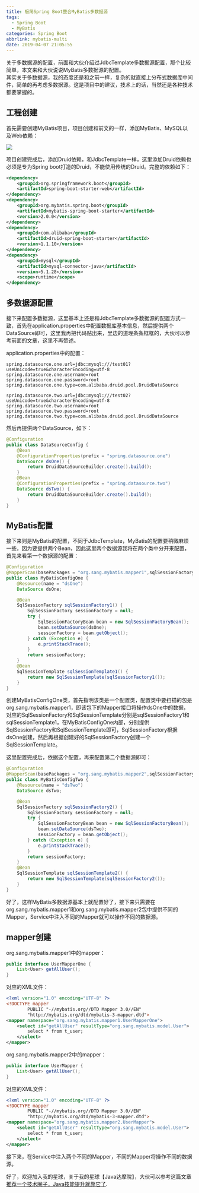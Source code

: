 ```yaml
---
title: 极简Spring Boot整合MyBatis多数据源
tags:
  - Spring Boot
  - MyBatis
categories: Spring Boot
abbrlink: mybatis-multi
date: 2019-04-07 21:05:55
---
```

关于多数据源的配置，前面和大伙介绍过JdbcTemplate多数据源配置，那个比较简单，本文来和大伙说说MyBatis多数据源的配置。  
其实关于多数据源，我的态度还是和之前一样，复杂的就直接上分布式数据库中间件，简单的再考虑多数据源。这是项目中的建议，技术上的话，当然还是各种技术都要掌握的。  

 <!-- more -->
 
## 工程创建   

首先需要创建MyBatis项目，项目创建和前文的一样，添加MyBatis、MySQL以及Web依赖：  

![](http://www.javaboy.org/images/sb/3-1.png)  

项目创建完成后，添加Druid依赖，和JdbcTemplate一样，这里添加Druid依赖也必须是专为Spring boot打造的Druid，不能使用传统的Druid。完整的依赖如下：  


```xml
<dependency>
    <groupId>org.springframework.boot</groupId>
    <artifactId>spring-boot-starter-web</artifactId>
</dependency>
<dependency>
    <groupId>org.mybatis.spring.boot</groupId>
    <artifactId>mybatis-spring-boot-starter</artifactId>
    <version>2.0.0</version>
</dependency>
<dependency>
    <groupId>com.alibaba</groupId>
    <artifactId>druid-spring-boot-starter</artifactId>
    <version>1.1.10</version>
</dependency>
<dependency>
    <groupId>mysql</groupId>
    <artifactId>mysql-connector-java</artifactId>
    <version>5.1.28</version>
    <scope>runtime</scope>
</dependency>
```





## 多数据源配置  

接下来配置多数据源，这里基本上还是和JdbcTemplate多数据源的配置方式一致，首先在application.properties中配置数据库基本信息，然后提供两个DataSource即可，这里我再把代码贴出来，里边的道理条条框框的，大伙可以参考前面的文章，这里不再赘述。  

application.properties中的配置：  



```
spring.datasource.one.url=jdbc:mysql:///test01?useUnicode=true&characterEncoding=utf-8
spring.datasource.one.username=root
spring.datasource.one.password=root
spring.datasource.one.type=com.alibaba.druid.pool.DruidDataSource

spring.datasource.two.url=jdbc:mysql:///test02?useUnicode=true&characterEncoding=utf-8
spring.datasource.two.username=root
spring.datasource.two.password=root
spring.datasource.two.type=com.alibaba.druid.pool.DruidDataSource
```




然后再提供两个DataSource，如下：  






```java
@Configuration
public class DataSourceConfig {
    @Bean
    @ConfigurationProperties(prefix = "spring.datasource.one")
    DataSource dsOne() {
        return DruidDataSourceBuilder.create().build();
    }
    @Bean
    @ConfigurationProperties(prefix = "spring.datasource.two")
    DataSource dsTwo() {
        return DruidDataSourceBuilder.create().build();
    }
}
```




## MyBatis配置  

接下来则是MyBatis的配置，不同于JdbcTemplate，MyBatis的配置要稍微麻烦一些，因为要提供两个Bean，因此这里两个数据源我将在两个类中分开来配置，首先来看第一个数据源的配置：  





```java
@Configuration
@MapperScan(basePackages = "org.sang.mybatis.mapper1",sqlSessionFactoryRef = "sqlSessionFactory1",sqlSessionTemplateRef = "sqlSessionTemplate1")
public class MyBatisConfigOne {
    @Resource(name = "dsOne")
    DataSource dsOne;

    @Bean
    SqlSessionFactory sqlSessionFactory1() {
        SqlSessionFactory sessionFactory = null;
        try {
            SqlSessionFactoryBean bean = new SqlSessionFactoryBean();
            bean.setDataSource(dsOne);
            sessionFactory = bean.getObject();
        } catch (Exception e) {
            e.printStackTrace();
        }
        return sessionFactory;
    }
    @Bean
    SqlSessionTemplate sqlSessionTemplate1() {
        return new SqlSessionTemplate(sqlSessionFactory1());
    }
}
```




创建MyBatisConfigOne类，首先指明该类是一个配置类，配置类中要扫描的包是org.sang.mybatis.mapper1，即该包下的Mapper接口将操作dsOne中的数据，对应的SqlSessionFactory和SqlSessionTemplate分别是sqlSessionFactory1和sqlSessionTemplate1，在MyBatisConfigOne内部，分别提供SqlSessionFactory和SqlSessionTemplate即可，SqlSessionFactory根据dsOne创建，然后再根据创建好的SqlSessionFactory创建一个SqlSessionTemplate。  

这里配置完成后，依据这个配置，再来配置第二个数据源即可：  



```java
@Configuration
@MapperScan(basePackages = "org.sang.mybatis.mapper2",sqlSessionFactoryRef = "sqlSessionFactory2",sqlSessionTemplateRef = "sqlSessionTemplate2")
public class MyBatisConfigTwo {
    @Resource(name = "dsTwo")
    DataSource dsTwo;

    @Bean
    SqlSessionFactory sqlSessionFactory2() {
        SqlSessionFactory sessionFactory = null;
        try {
            SqlSessionFactoryBean bean = new SqlSessionFactoryBean();
            bean.setDataSource(dsTwo);
            sessionFactory = bean.getObject();
        } catch (Exception e) {
            e.printStackTrace();
        }
        return sessionFactory;
    }
    @Bean
    SqlSessionTemplate sqlSessionTemplate2() {
        return new SqlSessionTemplate(sqlSessionFactory2());
    }
}
```




好了，这样MyBatis多数据源基本上就配置好了，接下来只需要在org.sang.mybatis.mapper1和org.sang.mybatis.mapper2包中提供不同的Mapper，Service中注入不同的Mapper就可以操作不同的数据源。  

## mapper创建  

org.sang.mybatis.mapper1中的mapper：  

```java
public interface UserMapperOne {
    List<User> getAllUser();
}
```



对应的XML文件：  



```xml
<?xml version="1.0" encoding="UTF-8" ?>
<!DOCTYPE mapper
        PUBLIC "-//mybatis.org//DTD Mapper 3.0//EN"
        "http://mybatis.org/dtd/mybatis-3-mapper.dtd">
<mapper namespace="org.sang.mybatis.mapper1.UserMapperOne">
    <select id="getAllUser" resultType="org.sang.mybatis.model.User">
        select * from t_user;
    </select>
</mapper>
```



org.sang.mybatis.mapper2中的mapper：  



```java
public interface UserMapper {
    List<User> getAllUser();
}
```



对应的XML文件：  



```xml
<?xml version="1.0" encoding="UTF-8" ?>
<!DOCTYPE mapper
        PUBLIC "-//mybatis.org//DTD Mapper 3.0//EN"
        "http://mybatis.org/dtd/mybatis-3-mapper.dtd">
<mapper namespace="org.sang.mybatis.mapper2.UserMapper">
    <select id="getAllUser" resultType="org.sang.mybatis.model.User">
        select * from t_user;
    </select>
</mapper>
```



接下来，在Service中注入两个不同的Mapper，不同的Mapper将操作不同的数据源。  

好了，欢迎加入我的星球，关于我的星球【Java达摩院】，大伙可以参考这篇文章[推荐一个技术圈子，Java技能提升就靠它了](https://mp.weixin.qq.com/s/hAoDC77itM7IpixxHriqUw).  